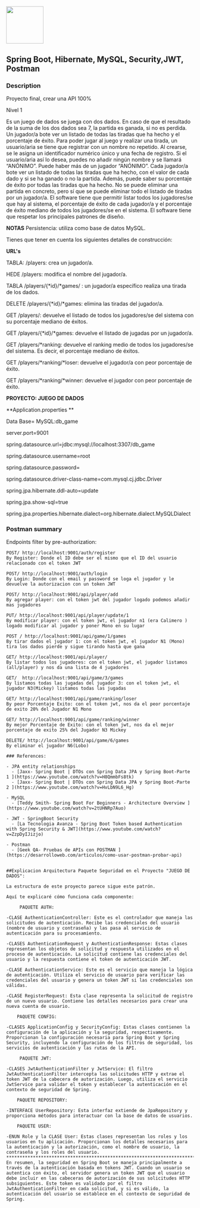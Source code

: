 # 
<p >
  <img src="src/main/resources/images/logos.png" width="100" />

</p>

## Spring Boot, Hibernate, MySQL, Security,JWT, Postman

### Description

Proyecto final, crear una API 100%

Nivel 1

Es un juego de dados se juega con dos dados. En caso de que el resultado de la suma de los dos dados sea 7, la partida es ganada, si no es perdida. Un jugador/a bote ver un listado de todas las tiradas que ha hecho y el porcentaje de éxito.
Para poder jugar al juego y realizar una tirada, un usuario/aria se tiene que registrar con un nombre no repetido. Al crearse, se le asigna un identificador numérico único y una fecha de registro. Si el usuario/aria así lo desea, puedes no añadir ningún nombre y se llamará “ANÓNIMO”. Puede haber más de un jugador “ANÓNIMO”.
Cada jugador/a bote ver un listado de todas las tiradas que ha hecho, con el valor de cada dado y si se ha ganado o no la partida. Además, puede saber su porcentaje de éxito por todas las tiradas que ha hecho.
No se puede eliminar una partida en concreto, pero sí que se puede eliminar todo el listado de tiradas por un jugador/a.
El software tiene que permitir listar todos los jugadores/se que hay al sistema, el porcentaje de éxito de cada jugador/a y el porcentaje de éxito mediano de todos los jugadores/se en el sistema.
El software tiene que respetar los principales patrones de diseño.

**NOTAS**
Persistencia: utiliza como base de datos MySQL. 

Tienes que tener en cuenta los siguientes detalles de construcción:

**URL's** 

TABLA: /players: crea un jugador/a.

HEDE /players: modifica el nombre del jugador/a.

TABLA /players/{*id}/*games/ : un jugador/a específico realiza una tirada de los dados.

DELETE /players/{*id}/*games: elimina las tiradas del jugador/a.

GET /players/: devuelve el listado de todos los jugadores/se del sistema con su porcentaje mediano de éxitos.

GET /players/{*id}/*games: devuelve el listado de jugadas por un jugador/a.

GET /players/*ranking: devuelve el ranking medio de todos los jugadores/se del sistema. Es decir, el porcentaje mediano de éxitos.

GET /players/*ranking/*loser: devuelve el jugador/a con peor porcentaje de éxito.

GET /players/*ranking/*winner: devuelve el jugador con peor porcentaje de éxito.

**PROYECTO: JUEGO DE DADOS** 

**Application.properties **

Data Base= MySQL:db_game

server.port=9001

spring.datasource.url=jdbc:mysql://localhost:3307/db_game

spring.datasource.username=root

spring.datasource.password=

spring.datasource.driver-class-name=com.mysql.cj.jdbc.Driver

spring.jpa.hibernate.ddl-auto=update

spring.jpa.show-sql=true

spring.jpa.properties.hibernate.dialect=org.hibernate.dialect.MySQLDialect

### Postman summary 

Endpoints filter by pre-authorization:
```
POST/ http://localhost:9001/auth/register
By Register: Donde el ID debe ser el mismo que el ID del usuario relacionado con el token JWT

POST/ http://localhost:9001/auth/login
By Login: Donde con el email y password se loga el jugador y le devuelve la autorizacion con un token JWT

POST/ http://localhost:9001/api/player/add
By agregar player: con el token jwt del jugador logado podemos añadir mas jugadores

PUT/ http://localhost:9001/api/player/update/1
By modificar player: con el token jwt, el jugador n1 (era Calimero ) logado modificar al jugador y poner Mono en su lugar

POST / http://localhost:9001/api/game/1/games
By tirar dados el jugador 1: con el token jwt, el jugador N1 (Mono) tira los dados pierde y sigue tirando hasta que gana

GET/ http://localhost:9001/api/player/
By listar todos los jugadores: con el token jwt, el jugador listamos (all/player) y nos da una lista de 4 jugadores

GET/  http://localhost:9001/api/game/3/games
By listamos todas las jugadas del jugador 3: con el token jwt, el jugador N3(Mickey) listamos todas las jugadas

GET/ http://localhost:9001/api/game/ranking/loser
By peor Porcentaje Exito: con el token jwt, nos da el peor porcentaje de exito 20% del Jugador N1 Mono

GET/ http://localhost:9001/api/game/ranking/winner
By mejor Porcentaje de Exito: con el token jwt, nos da el mejor porcentaje de exito 25% del Jugador N3 Mickey

DELETE/ http://localhost:9001/api/game/6/games
By eliminar el jugador N6(Lobo)

### References:

- JPA entity relationships
  - [Jaxx- Spring Boot | DTOs con Spring Data JPA y Spring Boot-Parte 1 ](https://www.youtube.com/watch?v=H8QmmbFs8tk)
  - [Jaxx- Spring Boot | DTOs con Spring Data JPA y Spring Boot-Parte 2 ](https://www.youtube.com/watch?v=HvLbN9L6_Hg)

- MySQL
  - [Teddy Smith- Spring Boot For Beginners - Architecture Overview ] (https://www.youtube.com/watch?v=2tUHNRp7Auo)

- JWT - SpringBoot Security
  - [La Tecnologia Avanza - Spring Boot Token based Authentication with Spring Security & JWT](https://www.youtube.com/watch?v=ZzpDyIJizjo)

- Postman
  - [Geek QA- Pruebas de APIs con POSTMAN ](https://desarrolloweb.com/articulos/como-usar-postman-probar-api)

  
##Explicacion Arquitectura Paquete Seguridad en el Proyecto "JUEGO DE DADOS":

La estructura de este proyecto parece sigue este patrón.

Aquí te explicaré cómo funciona cada componente:

     PAQUETE AUTH:

-CLASE AuthenticationController: Este es el controlador que maneja las solicitudes de autenticación. Recibe las credenciales del usuario (nombre de usuario y contraseña) y las pasa al servicio de autenticación para su procesamiento.

-CLASES AuthenticationRequest y AuthenticationResponse: Estas clases representan los objetos de solicitud y respuesta utilizados en el proceso de autenticación. La solicitud contiene las credenciales del usuario y la respuesta contiene el token de autenticación JWT.

-CLASE AuthenticationService: Este es el servicio que maneja la lógica de autenticación. Utiliza el servicio de usuario para verificar las credenciales del usuario y genera un token JWT si las credenciales son válidas.

-CLASE RegisterRequest: Esta clase representa la solicitud de registro de un nuevo usuario. Contiene los detalles necesarios para crear una nueva cuenta de usuario.

    PAQUETE CONFIG:

-CLASES ApplicationConfig y SecurityConfig: Estas clases contienen la configuración de la aplicación y la seguridad, respectivamente. Proporcionan la configuración necesaria para Spring Boot y Spring Security, incluyendo la configuración de los filtros de seguridad, los servicios de autenticación y las rutas de la API.

     PAQUETE JWT:

-CLASES JwtAuthenticationFilter y JwtService: El filtro JwtAuthenticationFilter intercepta las solicitudes HTTP y extrae el token JWT de la cabecera de autorización. Luego, utiliza el servicio JwtService para validar el token y establecer la autenticación en el contexto de seguridad de Spring.

    PAQUETE REPOSITORY:

-INTERFACE UserRepository: Esta interfaz extiende de JpaRepository y proporciona métodos para interactuar con la base de datos de usuarios.

    PAQUETE USER:

-ENUN Role y la CLASE User: Estas clases representan los roles y los usuarios en tu aplicación. Proporcionan los detalles necesarios para la autenticación y la autorización, como el nombre de usuario, la contraseña y los roles del usuario.
*********************************************************************************************************************************************************************************
En resumen, la seguridad en Spring Boot se maneja principalmente a través de la autenticación basada en tokens JWT. Cuando un usuario se autentica con éxito, el servidor genera un token JWT que el usuario debe incluir en las cabeceras de autorización de sus solicitudes HTTP subsiguientes. Este token es validado por el filtro JwtAuthenticationFilter en cada solicitud, y si es válido, la autenticación del usuario se establece en el contexto de seguridad de Spring.



